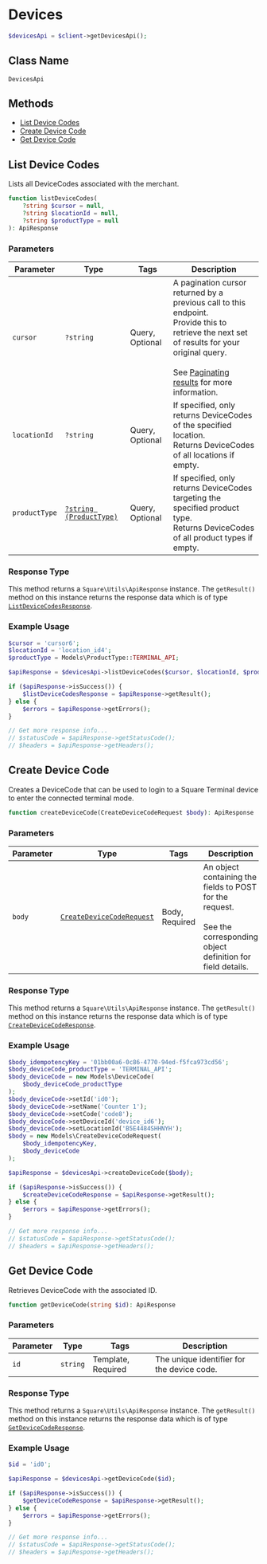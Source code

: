 # Devices

```php
$devicesApi = $client->getDevicesApi();
```

## Class Name

`DevicesApi`

## Methods

* [List Device Codes](/doc/devices.md#list-device-codes)
* [Create Device Code](/doc/devices.md#create-device-code)
* [Get Device Code](/doc/devices.md#get-device-code)

## List Device Codes

Lists all DeviceCodes associated with the merchant.

```php
function listDeviceCodes(
    ?string $cursor = null,
    ?string $locationId = null,
    ?string $productType = null
): ApiResponse
```

### Parameters

| Parameter | Type | Tags | Description |
|  --- | --- | --- | --- |
| `cursor` | `?string` | Query, Optional | A pagination cursor returned by a previous call to this endpoint.<br>Provide this to retrieve the next set of results for your original query.<br><br>See [Paginating results](#paginatingresults) for more information. |
| `locationId` | `?string` | Query, Optional | If specified, only returns DeviceCodes of the specified location.<br>Returns DeviceCodes of all locations if empty. |
| `productType` | [`?string (ProductType)`](/doc/models/product-type.md) | Query, Optional | If specified, only returns DeviceCodes targeting the specified product type.<br>Returns DeviceCodes of all product types if empty. |

### Response Type

This method returns a `Square\Utils\ApiResponse` instance. The `getResult()` method on this instance returns the response data which is of type [`ListDeviceCodesResponse`](/doc/models/list-device-codes-response.md).

### Example Usage

```php
$cursor = 'cursor6';
$locationId = 'location_id4';
$productType = Models\ProductType::TERMINAL_API;

$apiResponse = $devicesApi->listDeviceCodes($cursor, $locationId, $productType);

if ($apiResponse->isSuccess()) {
    $listDeviceCodesResponse = $apiResponse->getResult();
} else {
    $errors = $apiResponse->getErrors();
}

// Get more response info...
// $statusCode = $apiResponse->getStatusCode();
// $headers = $apiResponse->getHeaders();
```

## Create Device Code

Creates a DeviceCode that can be used to login to a Square Terminal device to enter the connected
terminal mode.

```php
function createDeviceCode(CreateDeviceCodeRequest $body): ApiResponse
```

### Parameters

| Parameter | Type | Tags | Description |
|  --- | --- | --- | --- |
| `body` | [`CreateDeviceCodeRequest`](/doc/models/create-device-code-request.md) | Body, Required | An object containing the fields to POST for the request.<br><br>See the corresponding object definition for field details. |

### Response Type

This method returns a `Square\Utils\ApiResponse` instance. The `getResult()` method on this instance returns the response data which is of type [`CreateDeviceCodeResponse`](/doc/models/create-device-code-response.md).

### Example Usage

```php
$body_idempotencyKey = '01bb00a6-0c86-4770-94ed-f5fca973cd56';
$body_deviceCode_productType = 'TERMINAL_API';
$body_deviceCode = new Models\DeviceCode(
    $body_deviceCode_productType
);
$body_deviceCode->setId('id0');
$body_deviceCode->setName('Counter 1');
$body_deviceCode->setCode('code8');
$body_deviceCode->setDeviceId('device_id6');
$body_deviceCode->setLocationId('B5E4484SHHNYH');
$body = new Models\CreateDeviceCodeRequest(
    $body_idempotencyKey,
    $body_deviceCode
);

$apiResponse = $devicesApi->createDeviceCode($body);

if ($apiResponse->isSuccess()) {
    $createDeviceCodeResponse = $apiResponse->getResult();
} else {
    $errors = $apiResponse->getErrors();
}

// Get more response info...
// $statusCode = $apiResponse->getStatusCode();
// $headers = $apiResponse->getHeaders();
```

## Get Device Code

Retrieves DeviceCode with the associated ID.

```php
function getDeviceCode(string $id): ApiResponse
```

### Parameters

| Parameter | Type | Tags | Description |
|  --- | --- | --- | --- |
| `id` | `string` | Template, Required | The unique identifier for the device code. |

### Response Type

This method returns a `Square\Utils\ApiResponse` instance. The `getResult()` method on this instance returns the response data which is of type [`GetDeviceCodeResponse`](/doc/models/get-device-code-response.md).

### Example Usage

```php
$id = 'id0';

$apiResponse = $devicesApi->getDeviceCode($id);

if ($apiResponse->isSuccess()) {
    $getDeviceCodeResponse = $apiResponse->getResult();
} else {
    $errors = $apiResponse->getErrors();
}

// Get more response info...
// $statusCode = $apiResponse->getStatusCode();
// $headers = $apiResponse->getHeaders();
```

